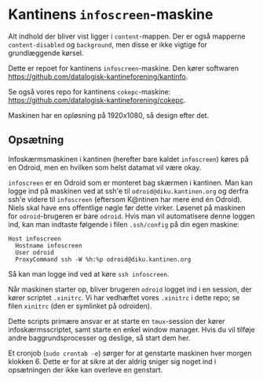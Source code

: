 Kantinens `infoscreen`-maskine
==============================

Alt indhold der bliver vist ligger i `content`-mappen.  Der er også mapperne
`content-disabled` og `background`, men disse er ikke vigtige for grundlæggende
kørsel.

Dette er repoet for kantinens `infoscreen`-maskine.  Den kører softwaren
<https://github.com/datalogisk-kantineforening/kantinfo>.

Se også vores repo for kantinens `cokepc`-maskine:
<https://github.com/datalogisk-kantineforening/cokepc>.

Maskinen har en opløsning på 1920x1080, så design efter det.


Opsætning
---------

Infoskærmsmaskinen i kantinen (herefter bare kaldet `infoscreen`) køres på en
Odroid, men en hvilken som helst datamat vil være okay.

`infoscreen` er en Odroid som er monteret bag skærmen i kantinen.  Man kan logge
ind på maskinen ved at ssh'e til `odroid@diku.kantinen.org` og derfra ssh'e
videre til `infoscreen` (eftersom K@ntinen har mere end én Odroid).  Niels skal
have ens offentlige nøgle før dette virker.  Løsenet på maskinen for
`odroid`-brugeren er bare `odroid`.  Hvis man vil automatisere denne loggen ind,
kan man indtaste følgende i filen `.ssh/config` på din egen maskine:

```
Host infoscreen
  Hostname infoscreen
  User odroid
  ProxyCommand ssh -W %h:%p odroid@diku.kantinen.org
```

Så kan man logge ind ved at køre `ssh infoscreen`.

Når maskinen starter op, bliver brugeren `odroid` logget ind i en session, der
kører scriptet `.xinitrc`.  Vi har vedhæftet vores `.xinitrc` i dette repo; se
filen `xinitrc` (den er symlinket på odroiden).

Dette scripts primære ansvar er at starte en `tmux`-session der kører
infoskærmsscriptet, samt starte en enkel window manager.  Hvis du vil tilføje
andre baggrundsprocesser og deslige, så start dem her.

Et cronjob (`sudo crontab -e`) sørger for at genstarte maskinen hver morgen
klokken 6.  Dette er for at sikre at der aldrig sniger sig noget ind i
opsætningen der ikke kan overleve en genstart.
